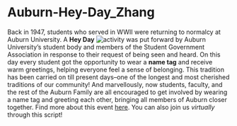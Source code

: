 # Auburn-Hey-Day_Zhang
Back in 1947, students who served in WWII were returning to normalcy at Auburn University. A **Hey Day** ![activity](http://sga.auburn.edu/hey-day/#) was put forward by Auburn University’s student body and members of the Student Government Association in response to their request of being seen and heard. On this day every student got the opportunity to wear a **name tag** and receive warm greetings, helping everyone feel a sense of belonging. This tradition has been carried on till present days–one of the longest and most cherished traditions of our community! And marvellously, now students, faculty, and the rest of the Auburn Family are all encouraged to get involved by wearing a name tag and greeting each other, bringing all members of Auburn closer together. Find more about this event [here](http://sga.auburn.edu/hey-day/). You can also join us _virtually_ through this script!
